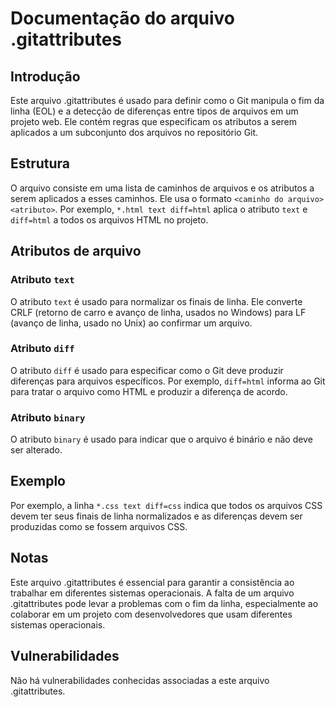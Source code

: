 # Documentação do arquivo .gitattributes

## Introdução

Este arquivo .gitattributes é usado para definir como o Git manipula o fim da linha (EOL) e a detecção de diferenças entre tipos de arquivos em um projeto web. Ele contém regras que especificam os atributos a serem aplicados a um subconjunto dos arquivos no repositório Git.

## Estrutura

O arquivo consiste em uma lista de caminhos de arquivos e os atributos a serem aplicados a esses caminhos. Ele usa o formato `<caminho do arquivo> <atributo>`. Por exemplo, `*.html text diff=html` aplica o atributo `text` e `diff=html` a todos os arquivos HTML no projeto.

## Atributos de arquivo

### Atributo `text`

O atributo `text` é usado para normalizar os finais de linha. Ele converte CRLF (retorno de carro e avanço de linha, usados no Windows) para LF (avanço de linha, usado no Unix) ao confirmar um arquivo.

### Atributo `diff`

O atributo `diff` é usado para especificar como o Git deve produzir diferenças para arquivos específicos. Por exemplo, `diff=html` informa ao Git para tratar o arquivo como HTML e produzir a diferença de acordo.

### Atributo `binary`

O atributo `binary` é usado para indicar que o arquivo é binário e não deve ser alterado.

## Exemplo

Por exemplo, a linha `*.css text diff=css` indica que todos os arquivos CSS devem ter seus finais de linha normalizados e as diferenças devem ser produzidas como se fossem arquivos CSS.

## Notas

Este arquivo .gitattributes é essencial para garantir a consistência ao trabalhar em diferentes sistemas operacionais. A falta de um arquivo .gitattributes pode levar a problemas com o fim da linha, especialmente ao colaborar em um projeto com desenvolvedores que usam diferentes sistemas operacionais.

## Vulnerabilidades

Não há vulnerabilidades conhecidas associadas a este arquivo .gitattributes.
